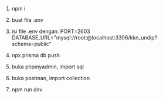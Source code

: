 1. npm i
2. buat file .env
3. isi file .env dengan:
   PORT=2603
   DATABASE_URL="mysql://root:@localhost:3306/kkn_undip?schema=public"

4. npx prisma db push
5. buka phpmyadmin, import sql
6. buka postman, import collection
7. npm run dev
